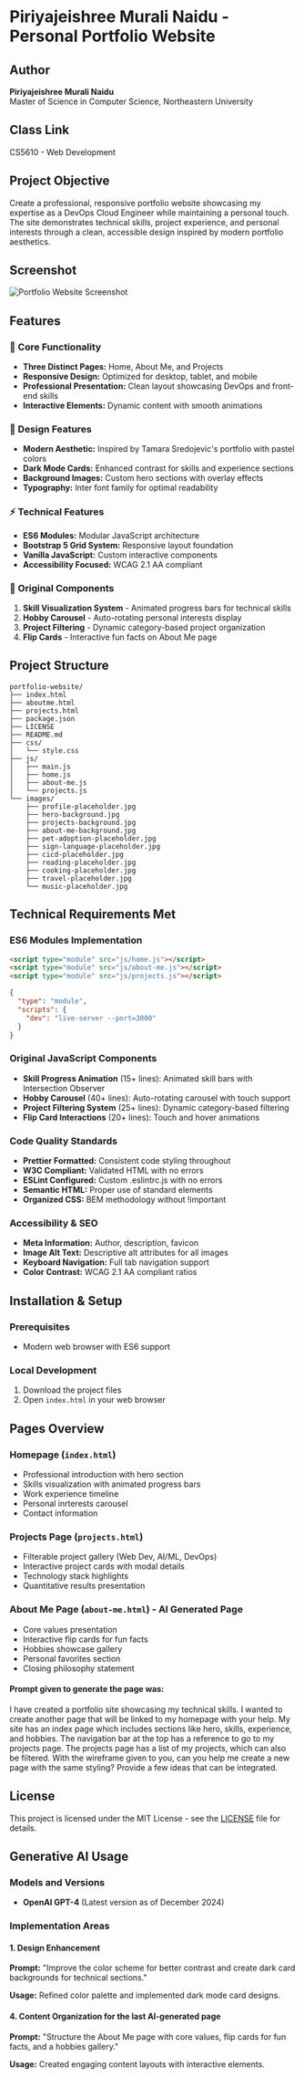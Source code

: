 # Piriyajeishree Murali Naidu - Personal Portfolio Website

## Author
**Piriyajeishree Murali Naidu**  
Master of Science in Computer Science, Northeastern University

## Class Link
CS5610 - Web Development

## Project Objective
Create a professional, responsive portfolio website showcasing my expertise as a DevOps Cloud Engineer while maintaining a personal touch. The site demonstrates technical skills, project experience, and personal interests through a clean, accessible design inspired by modern portfolio aesthetics.

## Screenshot
![Portfolio Website Screenshot](images/screenshot.png)

## Features

### 🎯 Core Functionality
- **Three Distinct Pages:** Home, About Me, and Projects
- **Responsive Design:** Optimized for desktop, tablet, and mobile
- **Professional Presentation:** Clean layout showcasing DevOps and front-end skills
- **Interactive Elements:** Dynamic content with smooth animations

### 🎨 Design Features
- **Modern Aesthetic:** Inspired by Tamara Sredojevic's portfolio with pastel colors
- **Dark Mode Cards:** Enhanced contrast for skills and experience sections
- **Background Images:** Custom hero sections with overlay effects
- **Typography:** Inter font family for optimal readability

### ⚡ Technical Features
- **ES6 Modules:** Modular JavaScript architecture
- **Bootstrap 5 Grid System:** Responsive layout foundation
- **Vanilla JavaScript:** Custom interactive components
- **Accessibility Focused:** WCAG 2.1 AA compliant

### 🌟 Original Components
1. **Skill Visualization System** - Animated progress bars for technical skills
2. **Hobby Carousel** - Auto-rotating personal interests display
3. **Project Filtering** - Dynamic category-based project organization
4. **Flip Cards** - Interactive fun facts on About Me page

## Project Structure
```
portfolio-website/
├── index.html
├── aboutme.html
├── projects.html
├── package.json
├── LICENSE
├── README.md
├── css/
│   └── style.css
├── js/
│   ├── main.js
│   ├── home.js
│   ├── about-me.js
│   └── projects.js
└── images/
    ├── profile-placeholder.jpg
    ├── hero-background.jpg
    ├── projects-background.jpg
    ├── about-me-background.jpg
    ├── pet-adoption-placeholder.jpg
    ├── sign-language-placeholder.jpg
    ├── cicd-placeholder.jpg
    ├── reading-placeholder.jpg
    ├── cooking-placeholder.jpg
    ├── travel-placeholder.jpg
    └── music-placeholder.jpg
```

## Technical Requirements Met

### ES6 Modules Implementation
```html
<script type="module" src="js/home.js"></script>
<script type="module" src="js/about-me.js"></script>
<script type="module" src="js/projects.js"></script>
```

```json
{
  "type": "module",
  "scripts": {
    "dev": "live-server --port=3000"
  }
}
```

### Original JavaScript Components
- **Skill Progress Animation** (15+ lines): Animated skill bars with Intersection Observer
- **Hobby Carousel** (40+ lines): Auto-rotating carousel with touch support
- **Project Filtering System** (25+ lines): Dynamic category-based filtering
- **Flip Card Interactions** (20+ lines): Touch and hover animations

### Code Quality Standards
- **Prettier Formatted:** Consistent code styling throughout
- **W3C Compliant:** Validated HTML with no errors
- **ESLint Configured:** Custom .eslintrc.js with no errors
- **Semantic HTML:** Proper use of standard elements
- **Organized CSS:** BEM methodology without !important

### Accessibility & SEO
- **Meta Information:** Author, description, favicon
- **Image Alt Text:** Descriptive alt attributes for all images
- **Keyboard Navigation:** Full tab navigation support
- **Color Contrast:** WCAG 2.1 AA compliant ratios

## Installation & Setup

### Prerequisites
- Modern web browser with ES6 support

### Local Development
1. Download the project files
2. Open `index.html` in your web browser

## Pages Overview

### Homepage (`index.html`)
- Professional introduction with hero section
- Skills visualization with animated progress bars
- Work experience timeline
- Personal inrterests carousel
- Contact information

### Projects Page (`projects.html`)
- Filterable project gallery (Web Dev, AI/ML, DevOps)
- Interactive project cards with modal details
- Technology stack highlights
- Quantitative results presentation

### About Me Page (`about-me.html`) - AI Generated Page
- Core values presentation
- Interactive flip cards for fun facts
- Hobbies showcase gallery
- Personal favorites section
- Closing philosophy statement

#### Prompt given to generate the page was:
I have created a portfolio site showcasing my technical skills. I wanted to create another page that will be linked to my homepage with your help. My site has an index page which includes sections like hero, skills, experience, and hobbies. The navigation bar at the top has a reference to go to my projects page. The projects page has a list of my projects, which can also be filtered. With the wireframe given to you, can you help me create a new page with the same styling? Provide a few ideas that can be integrated.

## License
This project is licensed under the MIT License - see the [LICENSE](LICENSE) file for details.

## Generative AI Usage

### Models and Versions
- **OpenAI GPT-4** (Latest version as of December 2024)

### Implementation Areas
#### 1. Design Enhancement
**Prompt:** "Improve the color scheme for better contrast and create dark card backgrounds for technical sections."

**Usage:** Refined color palette and implemented dark mode card designs.

#### 4. Content Organization for the last AI-generated page
**Prompt:** "Structure the About Me page with core values, flip cards for fun facts, and a hobbies gallery."

**Usage:** Created engaging content layouts with interactive elements.
